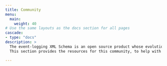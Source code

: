 ```yaml
---
title: Community
menu:
  main:
    weight: 40
# Use the same layouts as the docs section for all pages
cascade:
- type: "docs"
description: >
  The event-logging XML Schema is an open source product whose evolution is enhanced by the community of users and developers that contribute improvements.
  This section provides the resources for this community, to help with evolving and documenting the Schema.

---
```


